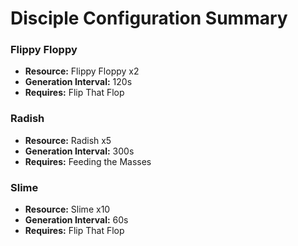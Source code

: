 # Disciple Configuration Summary

### Flippy Floppy
- **Resource:** Flippy Floppy x2
- **Generation Interval:** 120s
- **Requires:** Flip That Flop

### Radish
- **Resource:** Radish x5
- **Generation Interval:** 300s
- **Requires:** Feeding the Masses

### Slime
- **Resource:** Slime x10
- **Generation Interval:** 60s
- **Requires:** Flip That Flop
